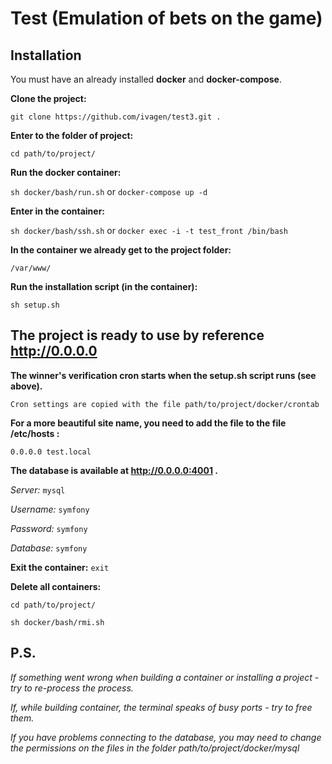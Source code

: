 # Test (Emulation of bets on the game) #

## Installation ##

You must have an already installed **docker** and **docker-compose**.

**Clone the project:**

``git clone https://github.com/ivagen/test3.git .``

**Enter to the folder of project:**

``cd path/to/project/``

**Run the docker container:**

``sh docker/bash/run.sh`` or ``docker-compose up -d``

**Enter in the container:**

``sh docker/bash/ssh.sh`` or ``docker exec -i -t test_front /bin/bash``

**In the container we already get to the project folder:**

``/var/www/``

**Run the installation script (in the container):**

``sh setup.sh``

## The project is ready to use by reference http://0.0.0.0 ##

**The winner's verification cron starts when the setup.sh script runs (see above).**

``Cron settings are copied with the file path/to/project/docker/crontab``

**For a more beautiful site name, you need to add the file to the file /etc/hosts :**

``0.0.0.0 test.local``

**The database is available at http://0.0.0.0:4001 .**

*Server:* ``mysql``

*Username:* ``symfony``

*Password:* ``symfony``

*Database:* ``symfony``

**Exit the container:** ``exit``

**Delete all containers:**

``cd path/to/project/``

``sh docker/bash/rmi.sh``

## P.S. ##
*If something went wrong when building a container or installing a project - try to re-process the process.*

*If, while building container, the terminal speaks of busy ports - try to free them.*

*If you have problems connecting to the database, you may need to change the permissions on the files in the folder path/to/project/docker/mysql*
